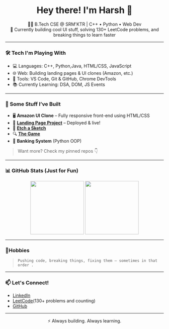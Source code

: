 <h1 align="center">Hey there! I'm Harsh 👋</h1>

<p align="center">
  🧑‍💻 B.Tech CSE @ SRM'KTR | C++ • Python • Web Dev<br>
  🔨 Currently building cool UI stuff, solving 130+ LeetCode problems, and breaking things to learn faster<br>
</p>

---

### 🛠️ Tech I'm Playing With
- 💻 Languages: C++, Python,Java, HTML/CSS, JavaScript
- 🌐 Web: Building landing pages & UI clones (Amazon, etc.)
- 🔧 Tools: VS Code, Git & GitHub, Chrome DevTools
- 📚 Currently Learning: DSA, DOM, JS Events

---

### 🚀 Some Stuff I’ve Built
- 🖥️ **Amazon UI Clone** – Fully responsive front-end using HTML/CSS
- 🎯 **[Landing Page Project](https://harshh-2.github.io/The-landing-Page/)** – Deployed & live!
- 🎫 **[Etch a Sketch](https://harshh-2.github.io/Etch-a-Sketch/)**
- 🔍 **[The Game](https://harshh-2.github.io/The-Game/)**
- 🧠 **Banking System** (Python OOP)


> Want more? Check my pinned repos 👇

---

### 📊 GitHub Stats (Just for Fun)

<p align="center">
  <img src="https://github-readme-stats.vercel.app/api?username=harshh-2&show_icons=true&theme=tokyonight" height="170">
  <img src="https://github-readme-stats.vercel.app/api/top-langs/?username=harshh-2&layout=compact&theme=tokyonight" height="170">
</p>

---

### 🧵Hobbies
> `Pushing code, breaking things, fixing them — sometimes in that order .`

---

### 📫 Let's Connect!
- [LinkedIn](https://www.linkedin.com/in/harsh-dubey-377971308)
- [LeetCode](https://leetcode.com/u/Harshh-2-/)(130+ problems and counting)
- [GitHub](https://github.com/harshh-2)

---

<p align="center">⚡ Always building. Always learning.</p>

